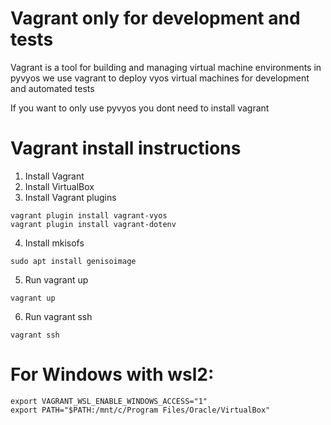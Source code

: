 # Vagrant only for development and tests

Vagrant is a tool for building and managing virtual machine environments
in pyvyos we use vagrant to deploy vyos virtual machines
for development and automated tests

If you want to only use pyvyos you dont need to install vagrant

# Vagrant install instructions

1. Install Vagrant
2. Install VirtualBox
3. Install Vagrant plugins
```
vagrant plugin install vagrant-vyos
vagrant plugin install vagrant-dotenv

```
4. Install mkisofs
```
sudo apt install genisoimage
```

5. Run vagrant up
```
vagrant up
```
6. Run vagrant ssh
```
vagrant ssh
```

# For Windows with wsl2:
```
export VAGRANT_WSL_ENABLE_WINDOWS_ACCESS="1"
export PATH="$PATH:/mnt/c/Program Files/Oracle/VirtualBox"
```